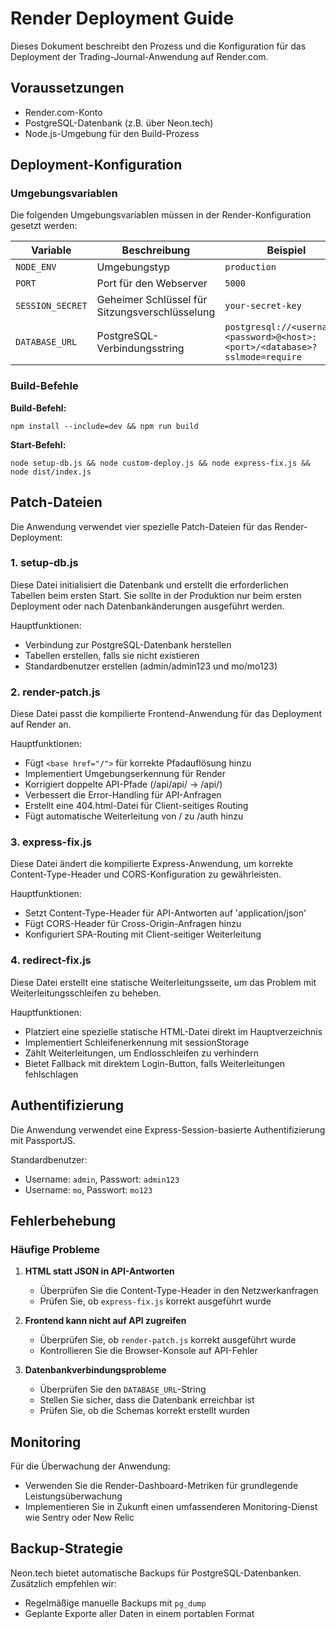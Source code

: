 # Render Deployment Guide

Dieses Dokument beschreibt den Prozess und die Konfiguration für das Deployment der Trading-Journal-Anwendung auf Render.com.

## Voraussetzungen

- Render.com-Konto
- PostgreSQL-Datenbank (z.B. über Neon.tech)
- Node.js-Umgebung für den Build-Prozess

## Deployment-Konfiguration

### Umgebungsvariablen

Die folgenden Umgebungsvariablen müssen in der Render-Konfiguration gesetzt werden:

| Variable | Beschreibung | Beispiel |
|----------|-------------|----------|
| `NODE_ENV` | Umgebungstyp | `production` |
| `PORT` | Port für den Webserver | `5000` |
| `SESSION_SECRET` | Geheimer Schlüssel für Sitzungsverschlüsselung | `your-secret-key` |
| `DATABASE_URL` | PostgreSQL-Verbindungsstring | `postgresql://<username>:<password>@<host>:<port>/<database>?sslmode=require` |

### Build-Befehle

**Build-Befehl:**
```
npm install --include=dev && npm run build
```

**Start-Befehl:**
```
node setup-db.js && node custom-deploy.js && node express-fix.js && node dist/index.js
```

## Patch-Dateien

Die Anwendung verwendet vier spezielle Patch-Dateien für das Render-Deployment:

### 1. setup-db.js

Diese Datei initialisiert die Datenbank und erstellt die erforderlichen Tabellen beim ersten Start. Sie sollte in der Produktion nur beim ersten Deployment oder nach Datenbankänderungen ausgeführt werden.

Hauptfunktionen:
- Verbindung zur PostgreSQL-Datenbank herstellen
- Tabellen erstellen, falls sie nicht existieren
- Standardbenutzer erstellen (admin/admin123 und mo/mo123)

### 2. render-patch.js

Diese Datei passt die kompilierte Frontend-Anwendung für das Deployment auf Render an.

Hauptfunktionen:
- Fügt `<base href="/">` für korrekte Pfadauflösung hinzu
- Implementiert Umgebungserkennung für Render
- Korrigiert doppelte API-Pfade (/api/api/ → /api/)
- Verbessert die Error-Handling für API-Anfragen
- Erstellt eine 404.html-Datei für Client-seitiges Routing
- Fügt automatische Weiterleitung von / zu /auth hinzu

### 3. express-fix.js

Diese Datei ändert die kompilierte Express-Anwendung, um korrekte Content-Type-Header und CORS-Konfiguration zu gewährleisten.

Hauptfunktionen:
- Setzt Content-Type-Header für API-Antworten auf 'application/json'
- Fügt CORS-Header für Cross-Origin-Anfragen hinzu
- Konfiguriert SPA-Routing mit Client-seitiger Weiterleitung

### 4. redirect-fix.js

Diese Datei erstellt eine statische Weiterleitungsseite, um das Problem mit Weiterleitungsschleifen zu beheben.

Hauptfunktionen:
- Platziert eine spezielle statische HTML-Datei direkt im Hauptverzeichnis
- Implementiert Schleifenerkennung mit sessionStorage
- Zählt Weiterleitungen, um Endlosschleifen zu verhindern
- Bietet Fallback mit direktem Login-Button, falls Weiterleitungen fehlschlagen

## Authentifizierung

Die Anwendung verwendet eine Express-Session-basierte Authentifizierung mit PassportJS.

Standardbenutzer:
- Username: `admin`, Passwort: `admin123`
- Username: `mo`, Passwort: `mo123`

## Fehlerbehebung

### Häufige Probleme

1. **HTML statt JSON in API-Antworten**
   - Überprüfen Sie die Content-Type-Header in den Netzwerkanfragen
   - Prüfen Sie, ob `express-fix.js` korrekt ausgeführt wurde

2. **Frontend kann nicht auf API zugreifen**
   - Überprüfen Sie, ob `render-patch.js` korrekt ausgeführt wurde
   - Kontrollieren Sie die Browser-Konsole auf API-Fehler

3. **Datenbankverbindungsprobleme**
   - Überprüfen Sie den `DATABASE_URL`-String
   - Stellen Sie sicher, dass die Datenbank erreichbar ist
   - Prüfen Sie, ob die Schemas korrekt erstellt wurden

## Monitoring

Für die Überwachung der Anwendung:
- Verwenden Sie die Render-Dashboard-Metriken für grundlegende Leistungsüberwachung
- Implementieren Sie in Zukunft einen umfassenderen Monitoring-Dienst wie Sentry oder New Relic

## Backup-Strategie

Neon.tech bietet automatische Backups für PostgreSQL-Datenbanken. Zusätzlich empfehlen wir:
- Regelmäßige manuelle Backups mit `pg_dump`
- Geplante Exporte aller Daten in einem portablen Format